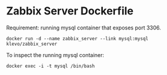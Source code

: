 # Zabbix Server Dockerfile

Requirement: running mysql container that exposes port 3306.

```
docker run -d --name zabbix_server --link mysql:mysql klevo/zabbix_server
```

To inspect the running mysql container:

```
docker exec -i -t mysql /bin/bash
```